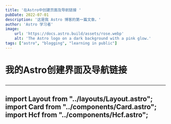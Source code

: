 ```yaml
---
title: '在Astro中创建页面及导航链接 '
pubDate: 2022-07-01
description: '这是我 Astro 博客的第一篇文章。'
author: 'Astro 学习者'
image:
    url: 'https://docs.astro.build/assets/rose.webp'
    alt: 'The Astro logo on a dark background with a pink glow.'
tags: ["astro", "blogging", "learning in public"]
---
```


# 我的Astro创建界面及导航链接

##
---
import Layout from "../layouts/Layout.astro";
import Card from "../components/Card.astro";
import Hcf from "../components/Hcf.astro";
---

<Layout title="Welcome to Astro">
    <main>
        <svg
            class="astro-a"
            width="495"
            height="623"
            viewBox="0 0 495 623"
            fill="none"
            xmlns="http://www.w3.org/2000/svg"
            aria-hidden="true"